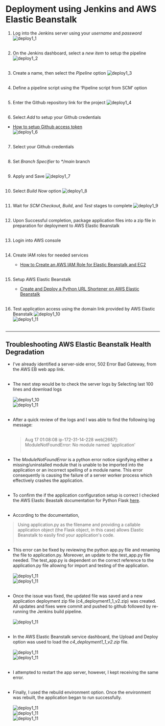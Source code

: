 # Deployment using Jenkins and AWS Elastic Beanstalk

1. Log into the Jenkins server using your _username_ and _password_
   ![deploy1_1](/images/deploy1_1.png)<br><br>

2. On the Jenkins dashboard, select a _new item_ to setup the pipeline
   ![deploy1_2](/images/deploy1_2.png)<br><br>

3. Create a name, then select the _Pipeline_ option
   ![deploy1_3](/images/deploy1_3.png)<br><br>

4. Define a pipeline script using the ‘Pipeline script from SCM’ option<br><br>

5. Enter the Github repository link for the project
   ![deploy1_4](/images/deploy1_4.png)<br><br>

6. Select _Add_ to setup your Github credentials

- [How to setup Github access token](https://docs.github.com/en/enterprise-server@3.8/authentication/keeping-your-account-and-data-secure/managing-your-personal-access-tokens)<br>
  ![deploy1_6](/images/deploy1_6.png)<br><br>

7. Select your Github credentials<br><br>

8. Set _Branch Specifier_ to _\*/main_ branch<br><br>

9. Apply and Save
   ![deploy1_7](/images/deploy1_7.png)<br><br>

10. Select _Build Now_ option
    ![deploy1_8](/images/deploy1_8.png)<br><br>

11. Wait for _SCM Checkout_, _Build_, and _Test_ stages to complete
    ![deploy1_9](/images/deploy1_9.png)<br><br>

12. Upon Successful completion, package application files into a zip file in preparation for deployment to AWS Elastic Beanstalk<br><br>

13. Login into AWS console<br><br>

14. Create IAM roles for needed services

    - [How to Create an AWS IAM Role for Elastic Beanstalk and EC2](https://scribehow.com/shared/How_to_Create_an_AWS_IAM_Role_for_Elastic_Beanstalk_and_EC2__kTg4B7zRRxCp-aYTJc-WLg)<br><br>

15. Setup AWS Elastic Beanstalk

    - [Create and Deploy a Python URL Shortener on AWS Elastic Beanstalk](https://scribehow.com/shared/How_to_Create_and_Deploy_a_Python_URL_Shortener_on_AWS_Elastic_Beanstalk__MS9pB8lfRaGFiKAq2FU-cw)<br><br>

16. Test application access using the domain link provided by AWS Elastic Beanstalk
    ![deploy1_10](/images/deploy1_10.png)<br>
    ![deploy1_11](/images/deploy1_11.png)<br><br>

---

## Troubleshooting AWS Elastic Beanstalk Health Degradation

- I've already identified a server-side error, 502 Error Bad Gateway, from the AWS EB web app link.<br><br>

- The next step would be to check the server logs by Selecting last 100 lines and download logs<br><br>
  ![deploy1_10](/images/deploy1_12.png)<br>
  ![deploy1_11](/images/deploy1_13.png)<br><br>

- After a quick review of the logs and I was able to find the following log message:<br><br>

  > Aug 17 01:08:08 ip-172-31-14-228 web\[2687\]: ModuleNotFoundError: No module named 'application'<br><br>

- The _ModuleNotFoundError_ is a python error notice signifying either a missing/uninstalled module that is unable to be imported into the application or an incorrect spelling of a module name. This error consequently is causing the failure of a server worker process which effectively crashes the application.<br><br>

- To confirm the if the application configuration setup is correct I checked the AWS Elastic Beastalk documentation for Python Flask [here](https://docs.aws.amazon.com/elasticbeanstalk/latest/dg/create-deploy-python-flask.html).<br><br>

- According to the documentation,<br>

> Using application.py as the filename and providing a callable application object (the Flask object, in this case) allows Elastic Beanstalk to easily find your application's code.<br><br>

- This error can be fixed by reviewing the python app.py file and renaming the file to application.py. Moreover, an update to the test_app.py file needed. The test_app.py is dependent on the correct reference to the application.py file allowing for import and testing of the application.<br><br>
  ![deploy1_11](/images/deploy1_14.png)<br>
  ![deploy1_11](/images/deploy1_15.png)<br><br>

- Once the issue was fixed, the updated file was saved and a new application deployment zip file (c4_deployment1_1_v2.zip) was created. All updates and fixes were commit and pushed to github followed by re-running the Jenkins build pipeline.<br><br>
  ![deploy1_11](/images/deploy1_16.png)<br><br>

- In the AWS Elastic Beanstalk service dashboard, the Upload and Deploy option was used to load the _c4_deployment1_1_v2.zip_ file.<br><br>
  ![deploy1_11](/images/deploy1_17.png)<br>
  ![deploy1_11](/images/deploy1_18.png)<br><br>

- I attempted to restart the app server, however, I kept receiving the same error.<br><br>

- Finally, I used the rebuild environment option. Once the environment was rebuilt, the application began to run successfully.<br><br>
  ![deploy1_11](/images/deploy1_19.png)<br>
  ![deploy1_11](/images/deploy1_20.png)<br>
  ![deploy1_11](/images/deploy1_21.png)<br><br>
